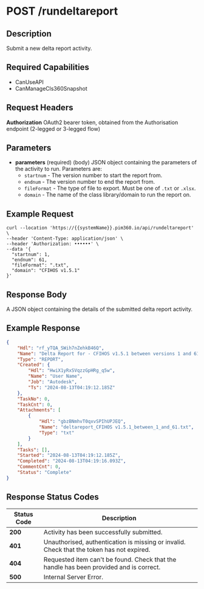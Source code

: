 # POST /rundeltareport

## Description
Submit a new delta report activity.

## Required Capabilities
* CanUseAPI
* CanManageCls360Snapshot

## Request Headers

**Authorization** OAuth2 bearer token, obtained from the Authorisation endpoint (2-legged or 3-legged flow)

## Parameters
* **parameters** (required) (body) JSON object containing the parameters of the activity to run. Parameters are:
    * `startnum` - The version number to start the report from.
    * `endnum` - The version number to end the report from.
    * `fileFormat` - The type of file to export. Must be one of `.txt` or `.xlsx`.
    * `domain` - The name of the class library/domain to run the report on.

## Example Request
```
curl --location 'https://{{systemName}}.pim360.io/api/rundeltareport' \
--header 'Content-Type: application/json' \
--header 'Authorization: ••••••' \
--data '{
  "startnum": 1,
  "endnum": 61,
  "fileFormat": ".txt",
  "domain": "CFIHOS v1.5.1"
}'
```

## Response Body
A JSON object containing the details of the submitted delta report activity.

## Example Response
```JSON
{
    "Hdl": "rf_yTQA_SWih7nZehkB46Q",
    "Name": "Delta Report for - CFIHOS v1.5.1 between versions 1 and 61",
    "Type": "REPORT",
    "Created": {
        "Hdl": "HwiX1yRxSVqzzGpHRg_q5w",
        "Name": "User Name",
        "Job": "Autodesk",
        "Ts": "2024-08-13T04:19:12.185Z"
    },
    "TaskNo": 0,
    "TaskCnt": 0,
    "Attachments": [
        {
            "Hdl": "gbzBNmhvT0qxvSPIhUPJEQ",
            "Name": "deltareport_CFIHOS v1.5.1_between_1_and_61.txt",
            "Type": "txt"
        }
    ],
    "Tasks": [],
    "Started": "2024-08-13T04:19:12.185Z",
    "Completed": "2024-08-13T04:19:16.093Z",
    "CommentCnt": 0,
    "Status": "Complete"
}
```

## Response Status Codes
| Status Code | Description |
| -------- | ------- |
|**200** |Activity has been successfully submitted.|
|**401** |Unauthorised, authentication is missing or invalid. Check that the token has not expired.|
|**404** |Requested item can't be found. Check that the handle has been provided and is correct.|
|**500** |Internal Server Error.|


